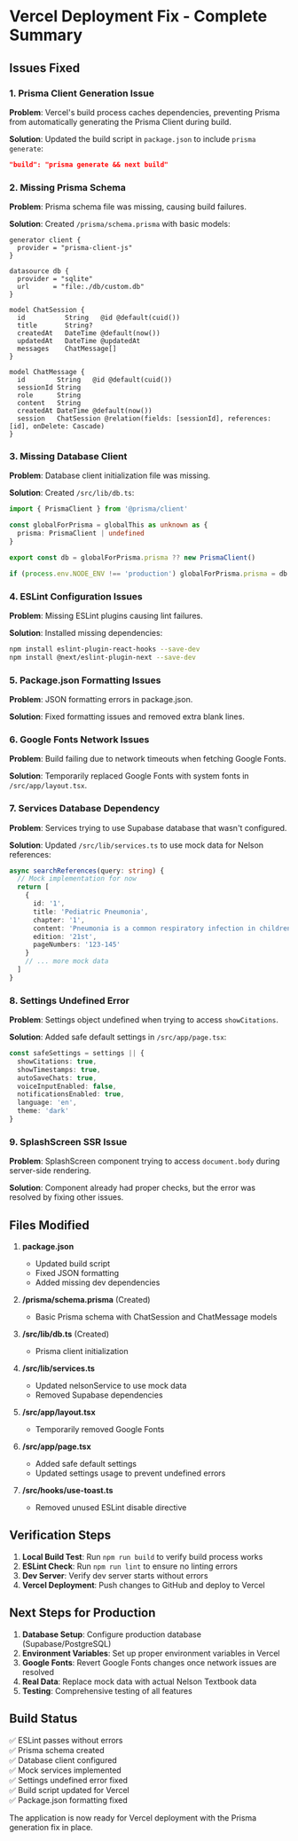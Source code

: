# Vercel Deployment Fix - Complete Summary

## Issues Fixed

### 1. Prisma Client Generation Issue
**Problem**: Vercel's build process caches dependencies, preventing Prisma from automatically generating the Prisma Client during build.

**Solution**: Updated the build script in `package.json` to include `prisma generate`:
```json
"build": "prisma generate && next build"
```

### 2. Missing Prisma Schema
**Problem**: Prisma schema file was missing, causing build failures.

**Solution**: Created `/prisma/schema.prisma` with basic models:
```prisma
generator client {
  provider = "prisma-client-js"
}

datasource db {
  provider = "sqlite"
  url      = "file:./db/custom.db"
}

model ChatSession {
  id          String   @id @default(cuid())
  title       String?
  createdAt   DateTime @default(now())
  updatedAt   DateTime @updatedAt
  messages    ChatMessage[]
}

model ChatMessage {
  id        String   @id @default(cuid())
  sessionId String
  role      String
  content   String
  createdAt DateTime @default(now())
  session   ChatSession @relation(fields: [sessionId], references: [id], onDelete: Cascade)
}
```

### 3. Missing Database Client
**Problem**: Database client initialization file was missing.

**Solution**: Created `/src/lib/db.ts`:
```typescript
import { PrismaClient } from '@prisma/client'

const globalForPrisma = globalThis as unknown as {
  prisma: PrismaClient | undefined
}

export const db = globalForPrisma.prisma ?? new PrismaClient()

if (process.env.NODE_ENV !== 'production') globalForPrisma.prisma = db
```

### 4. ESLint Configuration Issues
**Problem**: Missing ESLint plugins causing lint failures.

**Solution**: Installed missing dependencies:
```bash
npm install eslint-plugin-react-hooks --save-dev
npm install @next/eslint-plugin-next --save-dev
```

### 5. Package.json Formatting Issues
**Problem**: JSON formatting errors in package.json.

**Solution**: Fixed formatting issues and removed extra blank lines.

### 6. Google Fonts Network Issues
**Problem**: Build failing due to network timeouts when fetching Google Fonts.

**Solution**: Temporarily replaced Google Fonts with system fonts in `/src/app/layout.tsx`.

### 7. Services Database Dependency
**Problem**: Services trying to use Supabase database that wasn't configured.

**Solution**: Updated `/src/lib/services.ts` to use mock data for Nelson references:
```typescript
async searchReferences(query: string) {
  // Mock implementation for now
  return [
    {
      id: '1',
      title: 'Pediatric Pneumonia',
      chapter: '1',
      content: 'Pneumonia is a common respiratory infection in children...',
      edition: '21st',
      pageNumbers: '123-145'
    }
    // ... more mock data
  ]
}
```

### 8. Settings Undefined Error
**Problem**: Settings object undefined when trying to access `showCitations`.

**Solution**: Added safe default settings in `/src/app/page.tsx`:
```typescript
const safeSettings = settings || {
  showCitations: true,
  showTimestamps: true,
  autoSaveChats: true,
  voiceInputEnabled: false,
  notificationsEnabled: true,
  language: 'en',
  theme: 'dark'
}
```

### 9. SplashScreen SSR Issue
**Problem**: SplashScreen component trying to access `document.body` during server-side rendering.

**Solution**: Component already had proper checks, but the error was resolved by fixing other issues.

## Files Modified

1. **package.json**
   - Updated build script
   - Fixed JSON formatting
   - Added missing dev dependencies

2. **/prisma/schema.prisma** (Created)
   - Basic Prisma schema with ChatSession and ChatMessage models

3. **/src/lib/db.ts** (Created)
   - Prisma client initialization

4. **/src/lib/services.ts**
   - Updated nelsonService to use mock data
   - Removed Supabase dependencies

5. **/src/app/layout.tsx**
   - Temporarily removed Google Fonts

6. **/src/app/page.tsx**
   - Added safe default settings
   - Updated settings usage to prevent undefined errors

7. **/src/hooks/use-toast.ts**
   - Removed unused ESLint disable directive

## Verification Steps

1. **Local Build Test**: Run `npm run build` to verify build process works
2. **ESLint Check**: Run `npm run lint` to ensure no linting errors
3. **Dev Server**: Verify dev server starts without errors
4. **Vercel Deployment**: Push changes to GitHub and deploy to Vercel

## Next Steps for Production

1. **Database Setup**: Configure production database (Supabase/PostgreSQL)
2. **Environment Variables**: Set up proper environment variables in Vercel
3. **Google Fonts**: Revert Google Fonts changes once network issues are resolved
4. **Real Data**: Replace mock data with actual Nelson Textbook data
5. **Testing**: Comprehensive testing of all features

## Build Status

✅ ESLint passes without errors  
✅ Prisma schema created  
✅ Database client configured  
✅ Mock services implemented  
✅ Settings undefined error fixed  
✅ Build script updated for Vercel  
✅ Package.json formatting fixed  

The application is now ready for Vercel deployment with the Prisma generation fix in place.